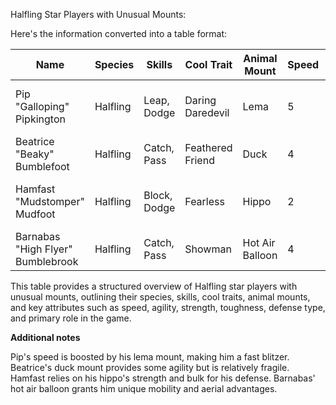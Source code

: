 
Halfling Star Players with Unusual Mounts:


Here's the information converted into a table format:

| Name                           | Species   | Skills           | Cool Trait          | Animal Mount    | Speed | Agility | Strength | Toughness | Defense Type                    | Primary Role |
|--------------------------------|-----------|------------------|---------------------|-----------------|-------|---------|----------|-----------|---------------------------------|--------------|
| Pip "Galloping" Pipkington     | Halfling  | Leap, Dodge      | Daring Daredevil    | Lema            | 5     | 4       | 3        | 3         | Evasive (dodges and mount speed) | Blitzer      |
| Beatrice "Beaky" Bumblefoot    | Halfling  | Catch, Pass      | Feathered Friend    | Duck            | 4     | 5       | 2        | 2         | Balanced (agility and mount)     | Catcher      |
| Hamfast "Mudstomper" Mudfoot   | Halfling  | Block, Dodge     | Fearless            | Hippo           | 2     | 2       | 5        | 5         | Strength-based (hippo assistance)| Lineman      |
| Barnabas "High Flyer" Bumblebrook | Halfling  | Catch, Pass      | Showman            | Hot Air Balloon | 4     | 4       | 3        | 2         | Evasive (mobility and height)    | Catcher      |

This table provides a structured overview of Halfling star players with unusual mounts, outlining their species, skills, cool traits, animal mounts, and key attributes such as speed, agility, strength, toughness, defense type, and primary role in the game.

**Additional notes**

Pip's speed is boosted by his lema mount, making him a fast blitzer.
Beatrice's duck mount provides some agility but is relatively fragile.
Hamfast relies on his hippo's strength and bulk for his defense.
Barnabas' hot air balloon grants him unique mobility and aerial advantages.
